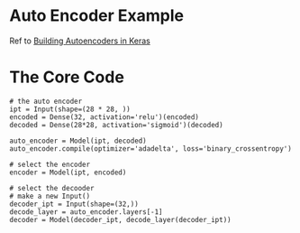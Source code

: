 # Auto Encoder Example

Ref to [Building Autoencoders in Keras](https://blog.keras.io/building-autoencoders-in-keras.html)

# The Core Code

```
# the auto encoder
ipt = Input(shape=(28 * 28, ))
encoded = Dense(32, activation='relu')(encoded)
decoded = Dense(28*28, activation='sigmoid')(decoded)

auto_encoder = Model(ipt, decoded)
auto_encoder.compile(optimizer='adadelta', loss='binary_crossentropy')

# select the encoder
encoder = Model(ipt, encoded)

# select the decooder
# make a new Input()
decoder_ipt = Input(shape=(32,))
decode_layer = auto_encoder.layers[-1]
decoder = Model(decoder_ipt, decode_layer(decoder_ipt))
```
